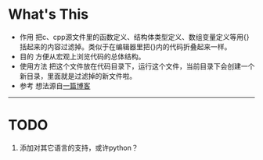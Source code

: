 # What's This
- 作用
把c、cpp源文件里的函数定义、结构体类型定义、数组变量定义等用{}括起来的内容过滤掉。类似于在编辑器里把{}内的代码折叠起来一样。
- 目的
方便从宏观上浏览代码的总体结构。
- 使用方法
把这个文件放在代码目录下，运行这个文件，当前目录下会创建一个新目录，里面就是过滤掉的新文件啦。
- 参考
想法源自[一篇博客](http://blog.sina.com.cn/s/blog_8c5d88390102w4ad.html)

---
# TODO
1. 添加对其它语言的支持，或许python？